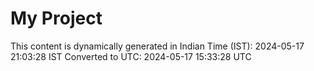 # My Project

This content is dynamically generated in Indian Time (IST): 2024-05-17 21:03:28 IST
Converted to UTC: 2024-05-17 15:33:28 UTC
